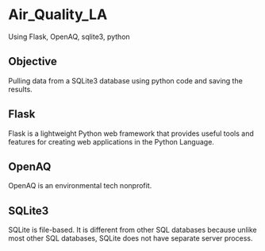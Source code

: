 # Air_Quality_LA

Using Flask, OpenAQ, sqlite3, python


## Objective

Pulling data from a SQLite3 database using python code and saving the results. 

## Flask

Flask is a lightweight Python web framework that provides useful tools and features for creating web applications in the Python Language.

## OpenAQ

OpenAQ is an environmental tech nonprofit.

## SQLite3

SQLite is file-based. It is different from other SQL databases because unlike most other SQL databases, SQLite does not have separate server process. 
